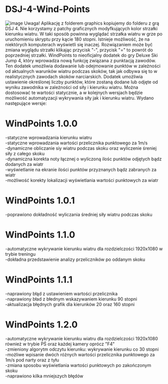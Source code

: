 # DSJ-4-Wind-Points
![image](https://github.com/pawel33332/DSJ-4-WindPoints/assets/92433894/f1fed4af-4e62-413a-9e12-ef8890d20e06)
Uwaga! Aplikację z folderem graphics kopiujemy do folderu z grą DSJ 4. Nie korzystamy z patchy graficznych modyfkujących kolor strzałki kierunku wiatru. W taki sposób powinna wyglądać strzałka wiatru w grze po uruchomieniu skryptu przy kącie 180 stopni.
Istnieje możliwość, że na niektórych komputerach wyświetli się inaczej. Rozwiązaniem może być zmiana wyglądu strzałki klikając przycisk "-", przycisk "=" to powrót do poprzedniej strzałki. 
WindPoints to nieoficjalny dodatek do gry Deluxe Ski Jump 4,
który wprowadza nową funkcję związana z punktacją zawodów. 
Ten dodatek umożliwia dodawanie lub odejmowanie punktów w
zależności od aktualnych warunków wiatru podczas skoków, tak jak
odbywa się to w realistycznych zawodach skoków narciarskich.
Dodatek umożliwia ustawienie określonej liczby punktów, które zostaną dodane
lub odjęte od wyniku zawodnika w zależności od siły i kierunku wiatru.
Można dostosować te wartości statycznie, a w kolejnych wersjach będzie możliwość
automatyzacji wykrywania siły jak i kierunku wiatru.
Wydano następujące wersje:
# WindPoints 1.0.0  
-statyczne wprowadzania kierunku wiatru  
-statyczne wprowadzania wartości przelicznika punktowego za 1m/s  
-dynamiczne obliczanie siy wiatru podczas skoku oraz wyliczenie śreniej siły z całego skoku  
-dynamiczna korekta noty łącznej o wyliczoną ilośc punktów odjętych bądz dodanych za wiatr  
-wyświetlanie na ekranie ilości punktów przyznanych bądz zabranych za wiatr  
-możliwość korekty lokalizacji wyświetlania wartości punktowych za wiatr
# WindPoints 1.0.1
-poprawiono dokładność wyliczania średniej siły wiatru podczas skoku
# WindPoints 1.1.0
-automatyczne wykrywanie kierunku wiatru dla rozdzielczości 1920x1080 w trybie treningu  
-dokładna przedstawienie analizy przeliczników po oddanym skoku
# WindPoints 1.1.1
-naprawiony błąd z ustawieniem wartości przelicznika  
-naprawiony bład z błednym wskazywaniem kierunku 90 stopni  
-aktualizacja błędnych grafik dla kierunków 20 oraz 160 stopni
# WindPoints 1.2.0
-automatyczne wykrywanie kierunku wiatru dla rozdzielczości 1920x1080 również w trybie PŚ oraz każdej kamery oprócz "F4"  
-zmieniony algorytm odczytu kierunku: wykrywanie kierunku co 30 stopni  
-możliwe wpisanie dwóch różnych wartości przelicznika punktowego za 1m/s pod narty oraz z tyłu  
-zmiana sposobu wyświetlania wartości punktowych po zakończonym skoku  
-naprawiono kilka mniejszych błędów
